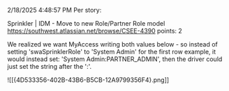 2/18/2025 4:48:57 PM
Per story:

Sprinkler | IDM - Move to new Role/Partner Role model
https://southwest.atlassian.net/browse/CSEE-4390
points: 2

We realized we want MyAccess writing both values below - so instead of setting 'swaSprinklerRole' to 'System Admin' for the first row example, it would instead set: 'System Admin:PARTNER_ADMIN', then the driver could just set the string after the ':'.


![[{4D533356-402B-43B6-B5CB-12A9799356F4}.png]]